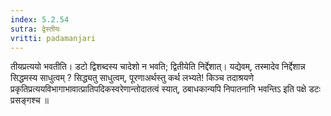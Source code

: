 ```yaml
---
index: 5.2.54
sutra: द्वेस्तीयः
vritti: padamanjari
---
```


 तीयप्रत्ययो भवतीति। डटो द्विशब्दस्य चादेशो न भवति; द्वितीयेति निर्द्देशात्। यद्येवम्, तस्मादेव निर्द्देशान्न सिद्धमस्य साधुत्वम् ? सिद्ध्यतु साधुत्वम्, पूरणाअर्थस्तु कर्थ लभ्यते! किञ्च तदाश्रयणे प्रकृतिप्रत्ययविभागाभावात्प्रातिपदिकस्वरेणान्तोदातत्वं स्यात्, ठबाधकान्यपि निपातनानि भवन्तिऽ इति पक्षे डटः प्रसङ्गश्च ॥